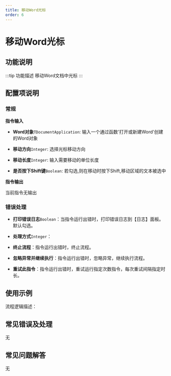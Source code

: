 ```yaml
---
title: 移动Word光标
order: 6
---
```


# 移动Word光标

## 功能说明

:::tip 功能描述
移动Word文档中光标
:::

## 配置项说明

### 常规

**指令输入**

- **Word对象**`TDocumentApplication`: 输入一个通过函数'打开或新建Word'创建的Word对象

- **移动方向**`Integer`: 选择光标移动方向

- **移动长度**`Integer`: 输入需要移动的单位长度

- **是否按下Shift键**`Boolean`: 若勾选,则在移动时按下Shift,移动区域的文本被选中


**指令输出**

当前指令无输出

### 错误处理

- **打印错误日志**`Boolean`：当指令运行出错时，打印错误日志到【日志】面板。默认勾选。

- **处理方式**`Integer`：

 - **终止流程**：指令运行出错时，终止流程。

 - **忽略异常并继续执行**：指令运行出错时，忽略异常，继续执行流程。

 - **重试此指令**：指令运行出错时，重试运行指定次数指令，每次重试间隔指定时长。

## 使用示例

流程逻辑描述：

## 常见错误及处理

无

## 常见问题解答

无

